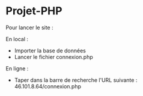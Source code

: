 # Projet-PHP

Pour lancer le site :

En local : 

- Importer la base de données
- Lancer le fichier connexion.php

En ligne : 

- Taper dans la barre de recherche l'URL suivante : 46.101.8.64/connexion.php
